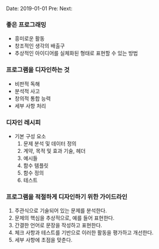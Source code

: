 Date: 2019-01-01
Pre:
Next:

### 좋은 프로그래밍

* 흥미로운 활동
* 창조적인 생각의 배출구
* 추상적인 아이디어를 실체화된 형태로 표현할 수 있는 방법

### 프로그램을 디자인하는 것

* 비판적 독해
* 분석적 사고
* 창의적 통합 능력
* 세부 사항 처리

### 디자인 레시피

* 기본 구성 요소
    1. 문제 분석 및 데이터 정의
    2. 계약, 목적 및 효과 기술, 헤더
    3. 예시들
    4. 함수 템플릿
    5. 함수 정의
    6. 테스트

### 프로그램을 적절하게 디자인하기 위한 가이드라인

1. 주관식으로 기술되어 있는 문제를 분석한다.
2. 문제의 핵심을 추상적으로, 예를 들어 표현한다.
3. 간결한 언어로 문장을 작성하고 표현한다.
4. 체크 사항과 테스트를 기반으로 이러한 활동을 평가하고 개선한다.
5. 세부 사항에 초점을 맞춘다.


